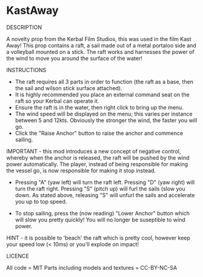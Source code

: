 # KastAway

DESCRIPTION

A novelty prop from the Kerbal Film Studios, this was used in the film Kast Away! This prop contains a raft, a sail made out of a metal portaloo side 
and a volleyball mounted on a stick. The raft works and harnesses the power of the wind to move you around the surface of the water!


INSTRUCTIONS

- The raft requires all 3 parts in order to function (the raft as a base, then the sail and wilson stick surface attached).
- It is highly recommended you place an external command seat on the raft so your Kerbal can operate it.
- Ensure the raft is in the water, then right click to bring up the menu.
- The wind speed will be displayed on the menu; this varies per instance between 5 and 12kts. Obviously the stronger the wind, 
  the faster you will go.
- Click the "Raise Anchor" button to raise the anchor and commence sailing. 

IMPORTANT - this mod introduces a new concept of negative control, whereby when the anchor is released, the raft will be pushed by the wind power 
automatically. The player, instead of being responsible for making the vessel go, is now responsible for making it stop instead.

- Pressing "A" (yaw left) will turn the raft left. Pressing "D" (yaw right) will turn the raft right. Pressing "S" (pitch up) will furl the sails (slow 
you down. As stated above, releasing "S" will unfurl the sails and accelerate you up to top speed.

- To stop sailing, press the (now reading) "Lower Anchor" button which will slow you pretty quickly! You will no longer be suseptible to wind power.

HINT - it is possible to 'beach' the raft which is pretty cool, however keep your speed low (< 10ms) or you'll explode on impact!



LICENCE

All code = MIT
Parts including models and textures = CC-BY-NC-SA
